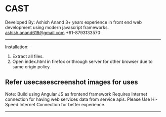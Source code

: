 # CAST

Developed By:
Ashish Anand
3+ years experience in front end web development using modern javascript frameworks.
ashish.anand619@gmail.com
+91-8793133570

-----------------------------------------------------------------------------------------------------------------------

Installation:
1. Extract all files.
2. Open index.html in firefox or through server for other browser due to same origin policy.

Refer usecasescreenshot images for uses
-----------------------------------------------------------------------------------------------------------------------

Note:
Build using Angular JS as frontend framework
Requires Internet connection for having web services data from service apis.
Please Use Hi-Speed Internet Connection for better experience.

-----------------------------------------------------------------------------------------------------------------------
